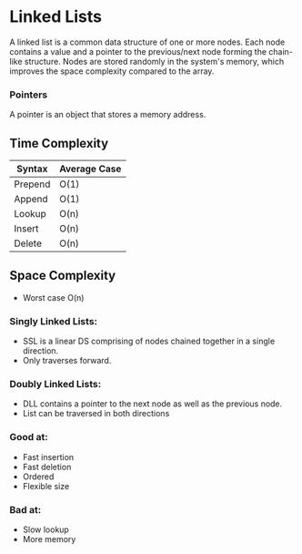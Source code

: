 # Linked Lists

A linked list is a common data structure of one or more nodes. Each node contains a value and a pointer to the 
previous/next node forming the chain-like structure. Nodes are stored randomly in the system's memory, which
improves the space complexity compared to the array.

### Pointers
A pointer is an object that stores a memory address.


## Time Complexity 
| Syntax  | Average Case |
|---------|--------------|
| Prepend | O(1)         |
| Append  | O(1)         |
| Lookup  | O(n)         |
| Insert  | O(n)         |
| Delete  | O(n)         |



## Space Complexity
- Worst case O(n)


### Singly Linked Lists:

- SSL is a linear DS comprising of nodes chained together in a single direction.
- Only traverses forward.


### Doubly Linked Lists:

- DLL contains a pointer to the next node as well as the previous node.
- List can be traversed in both directions


### Good at:
- Fast insertion
- Fast deletion
- Ordered
- Flexible size

### Bad at:
- Slow lookup
- More memory



